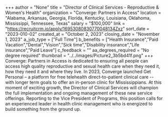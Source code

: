 +++
author = "None"
title = "Director of Clinical Services - Reproductive & Women's Health"
organization = "Converge: Partners in Access"
location = "Alabama, Arkansas, Georgia, Florida, Kentucky, Louisiana, Oklahoma, Mississippi, Tennessee, Texas"
salary = "$100,000"
link = "https://recruitcrm.io/apply/16953080830770048134Zxz"
sort_date = "2023-010-02"
created_at = "October 2, 2023"
closing_date = "November 1, 2023"
a_job_type = ["Full Time"]
b_benefits = ["Health Insurance","Paid Vacation","Dental","Vision","Sick time","Disability insurance","Life insurance","Paid Leave"]
c_feedback = ""
aa_degrees_required = "No degree required"
thumbnail = "../../images/Picture2_3b5bd41f.png"
+++
Converge: Partners in Access is dedicated to ensuring all people can access high quality reproductive and sexual health care when they need it, how they need it and where they live. In 2023, Converge launched Get Personal – a platform for free telehealth direct-to-patient clinical care -- with longer term goals to offer an in-person clinic for Mississippians. At this moment of exciting growth, the Director of Clinical Services will champion the full implementation and ongoing management of these new service offerings. Reporting to the Vice President of Programs, this position calls for an experienced leader in health clinic management who is energized to build something from the ground up. 